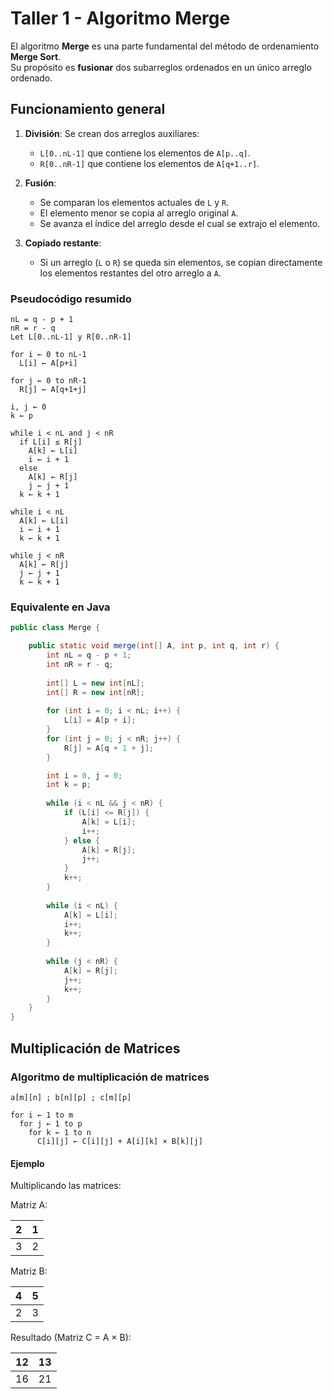 # Taller 1 - Algoritmo Merge

El algoritmo **Merge** es una parte fundamental del método de ordenamiento **Merge Sort**.  
Su propósito es **fusionar** dos subarreglos ordenados en un único arreglo ordenado.

## Funcionamiento general

1. **División**: Se crean dos arreglos auxiliares:
    - `L[0..nL-1]` que contiene los elementos de `A[p..q]`.
    - `R[0..nR-1]` que contiene los elementos de `A[q+1..r]`.

2. **Fusión**:
    - Se comparan los elementos actuales de `L` y `R`.
    - El elemento menor se copia al arreglo original `A`.
    - Se avanza el índice del arreglo desde el cual se extrajo el elemento.

3. **Copiado restante**:
    - Si un arreglo (`L` o `R`) se queda sin elementos, se copian directamente los elementos restantes del otro arreglo a `A`.

### Pseudocódigo resumido

```pseudo
nL = q - p + 1
nR = r - q
Let L[0..nL-1] y R[0..nR-1]

for i ← 0 to nL-1
  L[i] ← A[p+i]

for j ← 0 to nR-1
  R[j] ← A[q+1+j]

i, j ← 0
k ← p

while i < nL and j < nR
  if L[i] ≤ R[j]
    A[k] ← L[i]
    i ← i + 1
  else
    A[k] ← R[j]
    j ← j + 1
  k ← k + 1

while i < nL
  A[k] ← L[i]
  i ← i + 1
  k ← k + 1

while j < nR
  A[k] ← R[j]
  j ← j + 1
  k ← k + 1

```

### Equivalente en Java

```java
public class Merge {

    public static void merge(int[] A, int p, int q, int r) {
        int nL = q - p + 1;
        int nR = r - q;
        
        int[] L = new int[nL];
        int[] R = new int[nR];
        
        for (int i = 0; i < nL; i++) {
            L[i] = A[p + i];
        }
        for (int j = 0; j < nR; j++) {
            R[j] = A[q + 1 + j];
        }

        int i = 0, j = 0;
        int k = p;
        
        while (i < nL && j < nR) {
            if (L[i] <= R[j]) {
                A[k] = L[i];
                i++;
            } else {
                A[k] = R[j];
                j++;
            }
            k++;
        }
        
        while (i < nL) {
            A[k] = L[i];
            i++;
            k++;
        }
        
        while (j < nR) {
            A[k] = R[j];
            j++;
            k++;
        }
    }
}

```
## Multiplicación de Matrices

### Algoritmo de multiplicación de matrices


```pseudo
a[m][n] ; b[n][p] ; c[m][p]

for i ← 1 to m
  for j ← 1 to p
    for k ← 1 to n
      C[i][j] ← C[i][j] + A[i][k] × B[k][j]
```

#### Ejemplo

Multiplicando las matrices:

Matriz A:

| 2 | 1 |
|---|---|
| 3 | 2 |

Matriz B:

| 4 | 5 |
|---|---|
| 2 | 3 |

Resultado (Matriz C = A × B):

| 12 | 13 |
|----|----|
| 16 | 21 |

